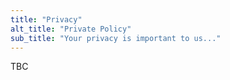 ```yaml
---
title: "Privacy"
alt_title: "Private Policy"
sub_title: "Your privacy is important to us..."
---
```

TBC
